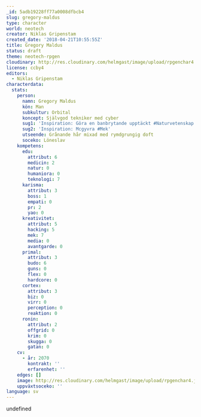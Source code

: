 ```yaml
---
_id: 5adb19228ff77a0008dfbcb4
slug: gregory-maldus
type: character
world: neotech
creator: Niklas Gripenstam
created_date: '2018-04-21T10:55:55Z'
title: Gregory Maldus
status: draft
theme: neotech-rpgen
cloudinary: http://res.cloudinary.com/helmgast/image/upload/rpgenchar4.jpg
license: ccby4
editors:
  - Niklas Gripenstam
characterdata:
  stats:
    person:
      namn: Gregory Maldus
      kön: Man
      subkultur: Orbital
      koncept: Självgod tekniker med cyber
      sug1: 'Inspiration: Göra en banbrytande upptäckt #Naturvetenskap'
      sug2: 'Inspiration: Mcgyvra #Mek'
      utseende: Grånande hår mixad med rymdgrungig doft
      soceko: Löneslav
    kompetens:
      edu:
        attribut: 6
        medicin: 2
        natur: 0
        humaniora: 0
        teknologi: 7
      karisma:
        attribut: 3
        boss: 1
        empati: 0
        pr: 2
        yao: 0
      kreativitet:
        attribut: 5
        hacking: 5
        mek: 7
        media: 0
        avantgarde: 0
      primal:
        attribut: 3
        budo: 6
        guns: 0
        flex: 0
        hardcore: 0
      cortex:
        attribut: 3
        biz: 0
        virr: 0
        perception: 0
        reaktion: 0
      ronin:
        attribut: 2
        offgrid: 0
        krim: 0
        skugga: 0
        gatan: 0
    cv:
      - år: 2070
        kontrakt: ''
        erfarenhet: ''
    edges: []
    image: http://res.cloudinary.com/helmgast/image/upload/rpgenchar4.jpg
    uppväxtsoceko: ''
language: sv
---
```

undefined
